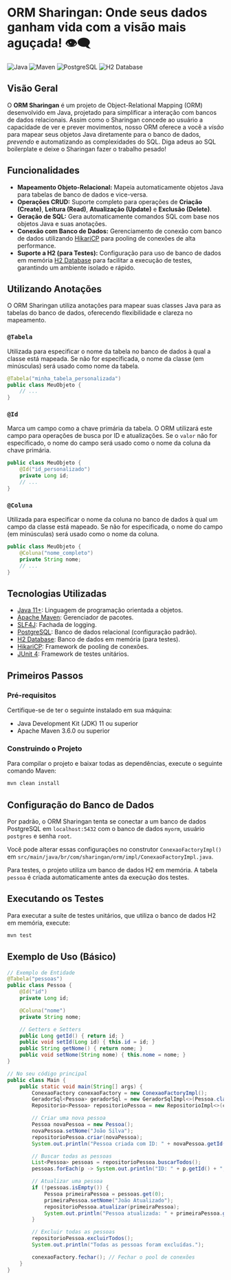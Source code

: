 # ORM Sharingan: Onde seus dados ganham vida com a visão mais aguçada! 👁️‍🗨️

![Java](https://img.shields.io/badge/Java-ED8B00?style=for-the-badge&logo=openjdk&logoColor=white)
![Maven](https://img.shields.io/badge/Apache%20Maven-C71A36?style=for-the-badge&logo=apache-maven&logoColor=white)
![PostgreSQL](https://img.shields.io/badge/PostgreSQL-316192?style=for-the-badge&logo=postgresql&logoColor=white)
![H2 Database](https://img.shields.io/badge/H2%20Database-4479A1?style=for-the-badge&logo=h2database&logoColor=white)

## Visão Geral

O **ORM Sharingan** é um projeto de Object-Relational Mapping (ORM) desenvolvido em Java, projetado para simplificar a interação com bancos de dados relacionais. Assim como o Sharingan concede ao usuário a capacidade de ver e prever movimentos, nosso ORM oferece a você a *visão* para mapear seus objetos Java diretamente para o banco de dados, *prevendo* e automatizando as complexidades do SQL. Diga adeus ao SQL boilerplate e deixe o Sharingan fazer o trabalho pesado!

## Funcionalidades

*   **Mapeamento Objeto-Relacional:** Mapeia automaticamente objetos Java para tabelas de banco de dados e vice-versa.
*   **Operações CRUD:** Suporte completo para operações de **Criação (Create)**, **Leitura (Read)**, **Atualização (Update)** e **Exclusão (Delete)**.
*   **Geração de SQL:** Gera automaticamente comandos SQL com base nos objetos Java e suas anotações.
*   **Conexão com Banco de Dados:** Gerenciamento de conexão com banco de dados utilizando [HikariCP](https://github.com/brettwooldridge/HikariCP) para pooling de conexões de alta performance.
*   **Suporte a H2 (para Testes):** Configuração para uso de banco de dados em memória [H2 Database](http://www.h2database.com/html/main.html) para facilitar a execução de testes, garantindo um ambiente isolado e rápido.

## Utilizando Anotações

O ORM Sharingan utiliza anotações para mapear suas classes Java para as tabelas do banco de dados, oferecendo flexibilidade e clareza no mapeamento.

### `@Tabela`

Utilizada para especificar o nome da tabela no banco de dados à qual a classe está mapeada. Se não for especificada, o nome da classe (em minúsculas) será usado como nome da tabela.

```java
@Tabela("minha_tabela_personalizada")
public class MeuObjeto {
    // ...
}
```

### `@Id`

Marca um campo como a chave primária da tabela. O ORM utilizará este campo para operações de busca por ID e atualizações. Se o `valor` não for especificado, o nome do campo será usado como o nome da coluna da chave primária.

```java
public class MeuObjeto {
    @Id("id_personalizado")
    private Long id;
    // ...
}
```

### `@Coluna`

Utilizada para especificar o nome da coluna no banco de dados à qual um campo da classe está mapeado. Se não for especificada, o nome do campo (em minúsculas) será usado como o nome da coluna.

```java
public class MeuObjeto {
    @Coluna("nome_completo")
    private String nome;
    // ...
}
```

## Tecnologias Utilizadas

*   [Java 11+](https://www.java.com/): Linguagem de programação orientada a objetos.
*   [Apache Maven](https://maven.apache.org/): Gerenciador de pacotes.
*   [SLF4J](https://www.slf4j.org/): Fachada de logging.
*   [PostgreSQL](https://www.postgresql.org/): Banco de dados relacional (configuração padrão).
*   [H2 Database](http://www.h2database.com/html/main.html): Banco de dados em memória (para testes).
*   [HikariCP](https://github.com/brettwooldridge/HikariCP): Framework de pooling de conexões.
*   [JUnit 4](https://junit.org/junit4/): Framework de testes unitários.

## Primeiros Passos

### Pré-requisitos

Certifique-se de ter o seguinte instalado em sua máquina:

*   Java Development Kit (JDK) 11 ou superior
*   Apache Maven 3.6.0 ou superior

### Construindo o Projeto

Para compilar o projeto e baixar todas as dependências, execute o seguinte comando Maven:

```bash
mvn clean install
```

## Configuração do Banco de Dados

Por padrão, o ORM Sharingan tenta se conectar a um banco de dados PostgreSQL em `localhost:5432` com o banco de dados `myorm`, usuário `postgres` e senha `root`.

Você pode alterar essas configurações no construtor `ConexaoFactoryImpl()` em `src/main/java/br/com/sharingan/orm/impl/ConexaoFactoryImpl.java`.

Para testes, o projeto utiliza um banco de dados H2 em memória. A tabela `pessoa` é criada automaticamente antes da execução dos testes.

## Executando os Testes

Para executar a suíte de testes unitários, que utiliza o banco de dados H2 em memória, execute:

```bash
mvn test
```

## Exemplo de Uso (Básico)

```java
// Exemplo de Entidade
@Tabela("pessoas")
public class Pessoa {
    @Id("id")
    private Long id;

    @Coluna("nome")
    private String nome;

    // Getters e Setters
    public Long getId() { return id; }
    public void setId(Long id) { this.id = id; }
    public String getNome() { return nome; }
    public void setNome(String nome) { this.nome = nome; }
}

// No seu código principal
public class Main {
    public static void main(String[] args) {
        ConexaoFactory conexaoFactory = new ConexaoFactoryImpl();
        GeradorSql<Pessoa> geradorSql = new GeradorSqlImpl<>(Pessoa.class);
        Repositorio<Pessoa> repositorioPessoa = new RepositorioImpl<>(conexaoFactory, geradorSql);

        // Criar uma nova pessoa
        Pessoa novaPessoa = new Pessoa();
        novaPessoa.setNome("João Silva");
        repositorioPessoa.criar(novaPessoa);
        System.out.println("Pessoa criada com ID: " + novaPessoa.getId());

        // Buscar todas as pessoas
        List<Pessoa> pessoas = repositorioPessoa.buscarTodos();
        pessoas.forEach(p -> System.out.println("ID: " + p.getId() + ", Nome: " + p.getNome()));

        // Atualizar uma pessoa
        if (!pessoas.isEmpty()) {
            Pessoa primeiraPessoa = pessoas.get(0);
            primeiraPessoa.setNome("João Atualizado");
            repositorioPessoa.atualizar(primeiraPessoa);
            System.out.println("Pessoa atualizada: " + primeiraPessoa.getNome());
        }

        // Excluir todas as pessoas
        repositorioPessoa.excluirTodos();
        System.out.println("Todas as pessoas foram excluídas.");

        conexaoFactory.fechar(); // Fechar o pool de conexões
    }
}
```
